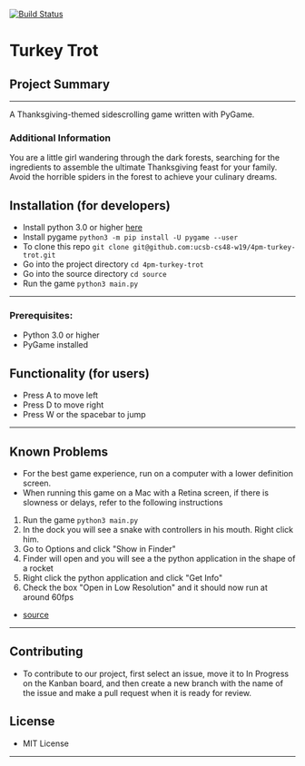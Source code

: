 [![Build Status](https://travis-ci.org/ucsb-cs48-w19/4pm-turkey-trot.svg?branch=master)](https://travis-ci.org/ucsb-cs48-w19/4pm-turkey-trot)
# Turkey Trot

## Project Summary
---
A Thanksgiving-themed sidescrolling game written with PyGame.

### Additional Information
You are a little girl wandering through the dark forests, searching for the ingredients to assemble the ultimate Thanksgiving feast for your family. Avoid the horrible spiders in the forest to achieve your culinary dreams.

## Installation (for developers)
* Install python 3.0 or higher [here](https://www.python.org/)
* Install pygame 
```python3 -m pip install -U pygame --user```
* To clone this repo
```git clone git@github.com:ucsb-cs48-w19/4pm-turkey-trot.git```
* Go into the project directory 
```cd 4pm-turkey-trot```
* Go into the source directory
```cd source```
* Run the game
```python3 main.py```
---
### Prerequisites:
* Python 3.0 or higher
* PyGame installed 

## Functionality (for users)
* Press A to move left
* Press D to move right
* Press W or the spacebar to jump
---

## Known Problems
* For the best game experience, run on a computer with a lower definition screen.
* When running this game on a Mac with a Retina screen, if there is slowness or delays, refer to the following instructions 
1. Run the game ```python3 main.py```
2. In the dock you will see a snake with controllers in his mouth. Right click him.
3. Go to Options and click "Show in Finder"
4. Finder will open and you will see a the python application in the shape of a rocket
5. Right click the python application and click "Get Info"
6. Check the box "Open in Low Resolution" and it should now run at around 60fps
* [source](https://stackoverflow.com/questions/31685936/pygame-application-runs-slower-on-mac-than-on-pc)
---

## Contributing
* To contribute to our project, first select an issue, move it to In Progress on the Kanban board, and then create a new branch with the name of the issue and make a pull request when it is ready for review. 

## License 
* MIT License
---
